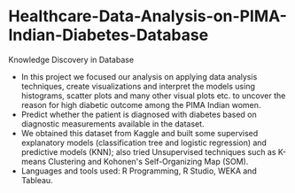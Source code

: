 # Healthcare-Data-Analysis-on-PIMA-Indian-Diabetes-Database
Knowledge Discovery in Database
* In this project we focused our analysis on applying data analysis techniques, create visualizations and interpret the models using histograms, scatter plots and many other visual plots etc. to uncover the reason for high diabetic outcome among the PIMA Indian women. 
* Predict whether the patient is diagnosed with diabetes based on diagnostic measurements available in the dataset.
* We obtained this dataset from Kaggle and built some supervised explanatory models (classification tree and logistic regression) and predictive models (KNN); also tried Unsupervised techniques such as K-means Clustering and Kohonen's Self-Organizing Map (SOM). 
* Languages and tools used: R Programming, R Studio, WEKA and Tableau.
